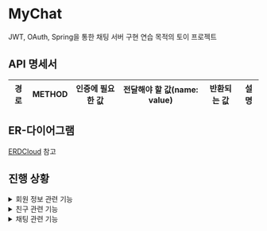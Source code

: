 # MyChat

JWT, OAuth, Spring을 통한 채팅 서버 구현 연습 목적의 토이 프로젝트

## API 명세서
|경로|METHOD|인증에 필요한 값|전달해야 할 값(name: value)|반환되는 값|설명|
|---|---|---|---|---|---|

## ER-다이어그램
[ERDCloud](https://www.erdcloud.com/d/wjeAJAgfieEpQtStm) 참고

## 진행 상황
<details>
  <summary>회원 정보 관련 기능</summary>
  <div markdown="1">
  
  - [x] Google OAuth를 이용한 회원가입/로그인
  - [x] 자체 회원가입/로그인
  - [x] 엑세스 토큰 재발급
  - [x] 회원 정보 수정
  - [x] 회원 삭제(후에 채팅방 구현시, 채팅방 데이터까지 삭제되도록 로직을 수정해야 함)
</details>
<details>
  <summary>친구 관련 기능</summary>
  <div markdown="1">
  
- [x] 친구 추가
- [x] 친구 삭제
- [x] 친구 조회(조건X)
- [x] 친구 검색(조건O)
- [x] 다른 사용자 검색(조건O)
- [x] 보낸 친구 신청 조회
- [x] 받은 친구 신청 조회
- [x] 친구 신청 거절
- [x] 유저 차단
- [x] 유저 차단 해제
</details>
<details>
  <summary>채팅 관련 기능</summary>
  <div markdown="1">
  
- [ ] 1:1 채팅방 생성
- [ ] 단체 채팅방 생성
- [ ] 채팅방 수정
- [ ] 채팅방 초대
- [ ] 채팅방 나가기
- [ ] 채팅 생성
- [ ] 채팅 조회(조건X)
- [ ] 채팅 검색(조건O)
- [ ] 채팅 삭제(5분 안에 삭제시 완전 삭제, 이후엔 '삭제된 메시지입니다' 표시)
</details>
